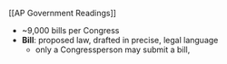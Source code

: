 [[AP Government Readings]]

- ~9,000 bills per Congress
- **Bill**: proposed law, drafted in precise, legal language
	- only a Congressperson may submit a bill, 